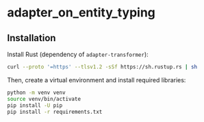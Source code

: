 # adapter_on_entity_typing

## Installation

Install Rust (dependency of `adapter-transformer`):
``` sh
curl --proto '=https' --tlsv1.2 -sSf https://sh.rustup.rs | sh
```

Then, create a virtual environment and install required libraries:
``` sh
python -m venv venv
source venv/bin/activate
pip install -U pip
pip install -r requirements.txt
```

